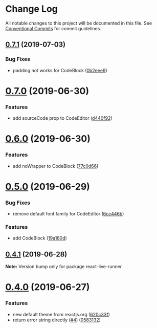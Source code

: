 # Change Log

All notable changes to this project will be documented in this file.
See [Conventional Commits](https://conventionalcommits.org) for commit guidelines.

## [0.7.1](https://github.com/nihgwu/react-runner/compare/react-live-runner@0.7.0...react-live-runner@0.7.1) (2019-07-03)


### Bug Fixes

* padding not works for CodeBlock ([0b2eee9](https://github.com/nihgwu/react-runner/commit/0b2eee9))





# [0.7.0](https://github.com/nihgwu/react-runner/compare/react-live-runner@0.6.0...react-live-runner@0.7.0) (2019-06-30)


### Features

* add sourceCode prop to CodeEditor ([d440f92](https://github.com/nihgwu/react-runner/commit/d440f92))





# [0.6.0](https://github.com/nihgwu/react-runner/compare/react-live-runner@0.5.0...react-live-runner@0.6.0) (2019-06-30)


### Features

* add noWrapper to CodeBlock ([77c0d66](https://github.com/nihgwu/react-runner/commit/77c0d66))





# [0.5.0](https://github.com/nihgwu/react-runner/compare/react-live-runner@0.4.1...react-live-runner@0.5.0) (2019-06-29)


### Bug Fixes

* remove default font family for CodeEditor ([6cc446b](https://github.com/nihgwu/react-runner/commit/6cc446b))


### Features

* add CodeBlock ([19a180d](https://github.com/nihgwu/react-runner/commit/19a180d))





## [0.4.1](https://github.com/nihgwu/react-runner/compare/react-live-runner@0.4.0...react-live-runner@0.4.1) (2019-06-28)

**Note:** Version bump only for package react-live-runner





# [0.4.0](https://github.com/nihgwu/react-runner/compare/react-live-runner@0.3.0...react-live-runner@0.4.0) (2019-06-27)


### Features

* new default theme from reactjs.org ([620c33f](https://github.com/nihgwu/react-runner/commit/620c33f))
* return error string directly ([#4](https://github.com/nihgwu/react-runner/issues/4)) ([0583132](https://github.com/nihgwu/react-runner/commit/0583132))
